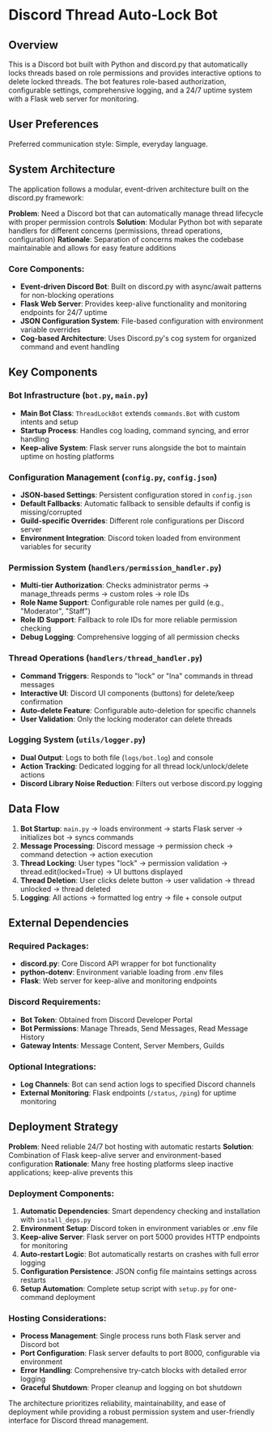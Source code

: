 # Discord Thread Auto-Lock Bot

## Overview

This is a Discord bot built with Python and discord.py that automatically locks threads based on role permissions and provides interactive options to delete locked threads. The bot features role-based authorization, configurable settings, comprehensive logging, and a 24/7 uptime system with a Flask web server for monitoring.

## User Preferences

Preferred communication style: Simple, everyday language.

## System Architecture

The application follows a modular, event-driven architecture built on the discord.py framework:

**Problem**: Need a Discord bot that can automatically manage thread lifecycle with proper permission controls
**Solution**: Modular Python bot with separate handlers for different concerns (permissions, thread operations, configuration)
**Rationale**: Separation of concerns makes the codebase maintainable and allows for easy feature additions

### Core Components:
- **Event-driven Discord Bot**: Built on discord.py with async/await patterns for non-blocking operations
- **Flask Web Server**: Provides keep-alive functionality and monitoring endpoints for 24/7 uptime
- **JSON Configuration System**: File-based configuration with environment variable overrides
- **Cog-based Architecture**: Uses Discord.py's cog system for organized command and event handling

## Key Components

### Bot Infrastructure (`bot.py`, `main.py`)
- **Main Bot Class**: `ThreadLockBot` extends `commands.Bot` with custom intents and setup
- **Startup Process**: Handles cog loading, command syncing, and error handling
- **Keep-alive System**: Flask server runs alongside the bot to maintain uptime on hosting platforms

### Configuration Management (`config.py`, `config.json`)
- **JSON-based Settings**: Persistent configuration stored in `config.json`
- **Default Fallbacks**: Automatic fallback to sensible defaults if config is missing/corrupted
- **Guild-specific Overrides**: Different role configurations per Discord server
- **Environment Integration**: Discord token loaded from environment variables for security

### Permission System (`handlers/permission_handler.py`)
- **Multi-tier Authorization**: Checks administrator perms → manage_threads perms → custom roles → role IDs
- **Role Name Support**: Configurable role names per guild (e.g., "Moderator", "Staff")
- **Role ID Support**: Fallback to role IDs for more reliable permission checking
- **Debug Logging**: Comprehensive logging of all permission checks

### Thread Operations (`handlers/thread_handler.py`)
- **Command Triggers**: Responds to "lock" or "lna" commands in thread messages
- **Interactive UI**: Discord UI components (buttons) for delete/keep confirmation
- **Auto-delete Feature**: Configurable auto-deletion for specific channels
- **User Validation**: Only the locking moderator can delete threads

### Logging System (`utils/logger.py`)
- **Dual Output**: Logs to both file (`logs/bot.log`) and console
- **Action Tracking**: Dedicated logging for all thread lock/unlock/delete actions
- **Discord Library Noise Reduction**: Filters out verbose discord.py logging

## Data Flow

1. **Bot Startup**: `main.py` → loads environment → starts Flask server → initializes bot → syncs commands
2. **Message Processing**: Discord message → permission check → command detection → action execution
3. **Thread Locking**: User types "lock" → permission validation → thread.edit(locked=True) → UI buttons displayed
4. **Thread Deletion**: User clicks delete button → user validation → thread unlocked → thread deleted
5. **Logging**: All actions → formatted log entry → file + console output

## External Dependencies

### Required Packages:
- **discord.py**: Core Discord API wrapper for bot functionality
- **python-dotenv**: Environment variable loading from .env files
- **Flask**: Web server for keep-alive and monitoring endpoints

### Discord Requirements:
- **Bot Token**: Obtained from Discord Developer Portal
- **Bot Permissions**: Manage Threads, Send Messages, Read Message History
- **Gateway Intents**: Message Content, Server Members, Guilds

### Optional Integrations:
- **Log Channels**: Bot can send action logs to specified Discord channels
- **External Monitoring**: Flask endpoints (`/status`, `/ping`) for uptime monitoring

## Deployment Strategy

**Problem**: Need reliable 24/7 bot hosting with automatic restarts
**Solution**: Combination of Flask keep-alive server and environment-based configuration
**Rationale**: Many free hosting platforms sleep inactive applications; keep-alive prevents this

### Deployment Components:
1. **Automatic Dependencies**: Smart dependency checking and installation with `install_deps.py` 
2. **Environment Setup**: Discord token in environment variables or .env file
3. **Keep-alive Server**: Flask server on port 5000 provides HTTP endpoints for monitoring
4. **Auto-restart Logic**: Bot automatically restarts on crashes with full error logging
5. **Configuration Persistence**: JSON config file maintains settings across restarts
6. **Setup Automation**: Complete setup script with `setup.py` for one-command deployment

### Hosting Considerations:
- **Process Management**: Single process runs both Flask server and Discord bot
- **Port Configuration**: Flask server defaults to port 8000, configurable via environment
- **Error Handling**: Comprehensive try-catch blocks with detailed error logging
- **Graceful Shutdown**: Proper cleanup and logging on bot shutdown

The architecture prioritizes reliability, maintainability, and ease of deployment while providing a robust permission system and user-friendly interface for Discord thread management.